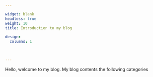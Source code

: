 ```yaml
---

widget: blank
headless: true
weight: 10
title: Introduction to my blog

design:
  columns: 1
  
  

---
```


Hello, welcome to my blog. My blog contents the following categories

